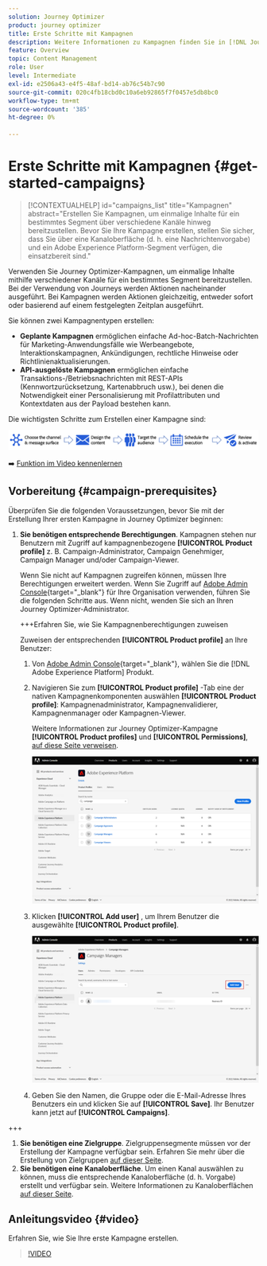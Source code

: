 ```yaml
---
solution: Journey Optimizer
product: journey optimizer
title: Erste Schritte mit Kampagnen
description: Weitere Informationen zu Kampagnen finden Sie in [!DNL Journey Optimizer]
feature: Overview
topic: Content Management
role: User
level: Intermediate
exl-id: e2506a43-e4f5-48af-bd14-ab76c54b7c90
source-git-commit: 020c4fb18cbd0c10a6eb92865f7f0457e5db8bc0
workflow-type: tm+mt
source-wordcount: '385'
ht-degree: 0%

---
```


# Erste Schritte mit Kampagnen {#get-started-campaigns}

>[!CONTEXTUALHELP]
>id="campaigns_list"
>title="Kampagnen"
>abstract="Erstellen Sie Kampagnen, um einmalige Inhalte für ein bestimmtes Segment über verschiedene Kanäle hinweg bereitzustellen. Bevor Sie Ihre Kampagne erstellen, stellen Sie sicher, dass Sie über eine Kanaloberfläche (d. h. eine Nachrichtenvorgabe) und ein Adobe Experience Platform-Segment verfügen, die einsatzbereit sind."

Verwenden Sie Journey Optimizer-Kampagnen, um einmalige Inhalte mithilfe verschiedener Kanäle für ein bestimmtes Segment bereitzustellen. Bei der Verwendung von Journeys werden Aktionen nacheinander ausgeführt. Bei Kampagnen werden Aktionen gleichzeitig, entweder sofort oder basierend auf einem festgelegten Zeitplan ausgeführt.

Sie können zwei Kampagnentypen erstellen:

* **Geplante Kampagnen** ermöglichen einfache Ad-hoc-Batch-Nachrichten für Marketing-Anwendungsfälle wie Werbeangebote, Interaktionskampagnen, Ankündigungen, rechtliche Hinweise oder Richtlinienaktualisierungen.
* **API-ausgelöste Kampagnen** ermöglichen einfache Transaktions-/Betriebsnachrichten mit REST-APIs (Kennwortzurücksetzung, Kartenabbruch usw.), bei denen die Notwendigkeit einer Personalisierung mit Profilattributen und Kontextdaten aus der Payload bestehen kann.

Die wichtigsten Schritte zum Erstellen einer Kampagne sind:

![](assets/create-campaign-process.png)

➡️ [Funktion im Video kennenlernen](#video)

## Vorbereitung {#campaign-prerequisites}

Überprüfen Sie die folgenden Voraussetzungen, bevor Sie mit der Erstellung Ihrer ersten Kampagne in Journey Optimizer beginnen:

1. **Sie benötigen entsprechende Berechtigungen**. Kampagnen stehen nur Benutzern mit Zugriff auf kampagnenbezogene **[!UICONTROL Product profile]** z. B. Campaign-Administrator, Campaign Genehmiger, Campaign Manager und/oder Campaign-Viewer.

   Wenn Sie nicht auf Kampagnen zugreifen können, müssen Ihre Berechtigungen erweitert werden. Wenn Sie Zugriff auf [Adobe Admin Console](https://adminconsole.adobe.com/){target=&quot;_blank&quot;} für Ihre Organisation verwenden, führen Sie die folgenden Schritte aus. Wenn nicht, wenden Sie sich an Ihren Journey Optimizer-Administrator.

   +++Erfahren Sie, wie Sie Kampagnenberechtigungen zuweisen

   Zuweisen der entsprechenden **[!UICONTROL Product profile]** an Ihre Benutzer:

   1. Von [Adobe Admin Console](https://adminconsole.adobe.com/){target=&quot;_blank&quot;}, wählen Sie die [!DNL Adobe Experience Platform] Produkt.

   1. Navigieren Sie zum **[!UICONTROL Product profile]** -Tab eine der nativen Kampagnenkomponenten auswählen **[!UICONTROL Product profile]**: Kampagnenadministrator, Kampagnenvalidierer, Kampagnenmanager oder Kampagnen-Viewer.

      Weitere Informationen zur Journey Optimizer-Kampagne **[!UICONTROL Product profiles]** und **[!UICONTROL Permissions]**, [auf diese Seite verweisen](../administration/ootb-product-profiles.md).

      ![](assets/do-not-localize/admin_1.png)

   1. Klicken **[!UICONTROL Add user]** , um Ihrem Benutzer die ausgewählte **[!UICONTROL Product profile]**.

      ![](assets/do-not-localize/admin_2.png)

   1. Geben Sie den Namen, die Gruppe oder die E-Mail-Adresse Ihres Benutzers ein und klicken Sie auf **[!UICONTROL Save]**.
   Ihr Benutzer kann jetzt auf **[!UICONTROL Campaigns]**.

+++

1. **Sie benötigen eine Zielgruppe**. Zielgruppensegmente müssen vor der Erstellung der Kampagne verfügbar sein. Erfahren Sie mehr über die Erstellung von Zielgruppen [auf dieser Seite](../segment/about-segments.md).
1. **Sie benötigen eine Kanaloberfläche**. Um einen Kanal auswählen zu können, muss die entsprechende Kanaloberfläche (d. h. Vorgabe) erstellt und verfügbar sein. Weitere Informationen zu Kanaloberflächen [auf dieser Seite](../configuration/channel-surfaces.md).

## Anleitungsvideo {#video}

Erfahren Sie, wie Sie Ihre erste Kampagne erstellen.

>[!VIDEO](https://video.tv.adobe.com/v/346680?quality=12)
